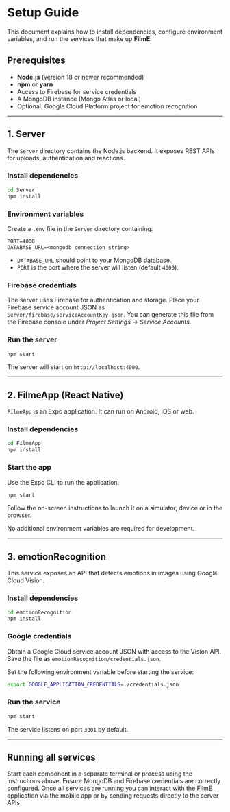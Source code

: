 # Setup Guide

This document explains how to install dependencies, configure environment variables, and run the services that make up **FilmE**.

## Prerequisites

- **Node.js** (version 18 or newer recommended)
- **npm** or **yarn**
- Access to Firebase for service credentials
- A MongoDB instance (Mongo Atlas or local)
- Optional: Google Cloud Platform project for emotion recognition

---

## 1. Server

The `Server` directory contains the Node.js backend. It exposes REST APIs for uploads, authentication and reactions.

### Install dependencies

```bash
cd Server
npm install
```

### Environment variables

Create a `.env` file in the `Server` directory containing:

```
PORT=4000
DATABASE_URL=<mongodb connection string>
```

- `DATABASE_URL` should point to your MongoDB database.
- `PORT` is the port where the server will listen (default `4000`).

### Firebase credentials

The server uses Firebase for authentication and storage. Place your Firebase service account JSON as `Server/firebase/serviceAccountKey.json`.
You can generate this file from the Firebase console under *Project Settings → Service Accounts*.

### Run the server

```bash
npm start
```

The server will start on `http://localhost:4000`.

---

## 2. FilmeApp (React Native)

`FilmeApp` is an Expo application. It can run on Android, iOS or web.

### Install dependencies

```bash
cd FilmeApp
npm install
```

### Start the app

Use the Expo CLI to run the application:

```bash
npm start
```

Follow the on-screen instructions to launch it on a simulator, device or in the browser.

No additional environment variables are required for development.

---

## 3. emotionRecognition

This service exposes an API that detects emotions in images using Google Cloud Vision.

### Install dependencies

```bash
cd emotionRecognition
npm install
```

### Google credentials

Obtain a Google Cloud service account JSON with access to the Vision API. Save the file as `emotionRecognition/credentials.json`.

Set the following environment variable before starting the service:

```bash
export GOOGLE_APPLICATION_CREDENTIALS=./credentials.json
```

### Run the service

```bash
npm start
```

The service listens on port `3001` by default.

---

## Running all services

Start each component in a separate terminal or process using the instructions above. Ensure MongoDB and Firebase credentials are correctly configured. Once all services are running you can interact with the FilmE application via the mobile app or by sending requests directly to the server APIs.

